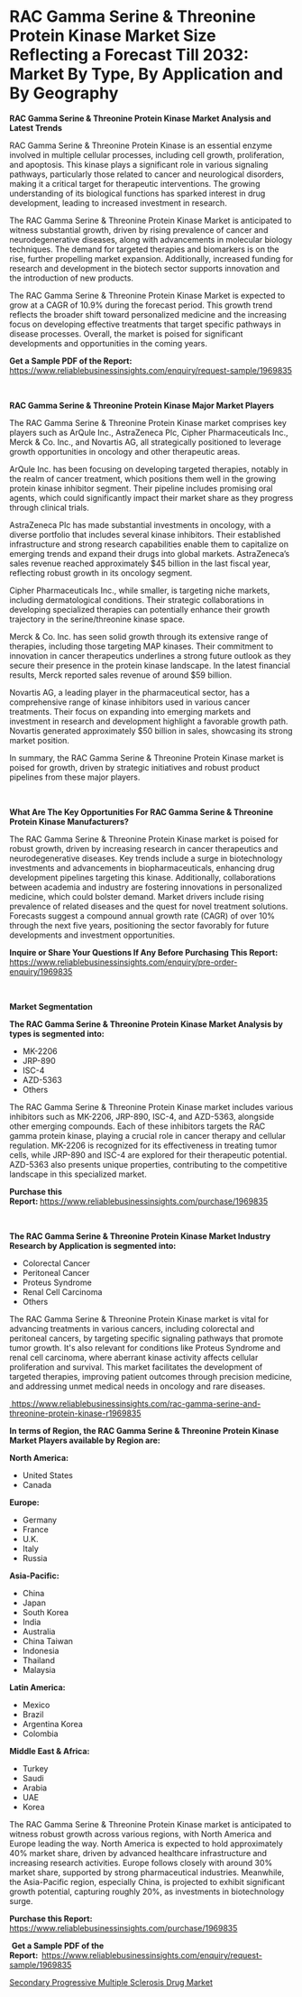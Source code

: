 <p><h1>RAC Gamma Serine & Threonine Protein Kinase Market Size Reflecting a Forecast Till 2032: Market By Type, By Application and By Geography</h1></p><p><strong>RAC Gamma Serine & Threonine Protein Kinase Market Analysis and Latest Trends</strong></p>
<p><p>RAC Gamma Serine & Threonine Protein Kinase is an essential enzyme involved in multiple cellular processes, including cell growth, proliferation, and apoptosis. This kinase plays a significant role in various signaling pathways, particularly those related to cancer and neurological disorders, making it a critical target for therapeutic interventions. The growing understanding of its biological functions has sparked interest in drug development, leading to increased investment in research.</p><p>The RAC Gamma Serine & Threonine Protein Kinase Market is anticipated to witness substantial growth, driven by rising prevalence of cancer and neurodegenerative diseases, along with advancements in molecular biology techniques. The demand for targeted therapies and biomarkers is on the rise, further propelling market expansion. Additionally, increased funding for research and development in the biotech sector supports innovation and the introduction of new products.</p><p>The RAC Gamma Serine & Threonine Protein Kinase Market is expected to grow at a CAGR of 10.9% during the forecast period. This growth trend reflects the broader shift toward personalized medicine and the increasing focus on developing effective treatments that target specific pathways in disease processes. Overall, the market is poised for significant developments and opportunities in the coming years.</p></p>
<p><strong>Get a Sample PDF of the Report:&nbsp;</strong> <a href="https://www.reliablebusinessinsights.com/enquiry/request-sample/1969835?utm_campaign=2242&utm_medium=2&utm_source=Github&utm_content=ia&utm_term=09032025&utm_id=rac-gamma-serine-threonine-protein-kinase">https://www.reliablebusinessinsights.com/enquiry/request-sample/1969835</a></p>
<p>&nbsp;</p>
<p><strong>RAC Gamma Serine & Threonine Protein Kinase Major Market Players</strong></p>
<p><p>The RAC Gamma Serine & Threonine Protein Kinase market comprises key players such as ArQule Inc., AstraZeneca Plc, Cipher Pharmaceuticals Inc., Merck & Co. Inc., and Novartis AG, all strategically positioned to leverage growth opportunities in oncology and other therapeutic areas. </p><p>ArQule Inc. has been focusing on developing targeted therapies, notably in the realm of cancer treatment, which positions them well in the growing protein kinase inhibitor segment. Their pipeline includes promising oral agents, which could significantly impact their market share as they progress through clinical trials.</p><p>AstraZeneca Plc has made substantial investments in oncology, with a diverse portfolio that includes several kinase inhibitors. Their established infrastructure and strong research capabilities enable them to capitalize on emerging trends and expand their drugs into global markets. AstraZeneca’s sales revenue reached approximately $45 billion in the last fiscal year, reflecting robust growth in its oncology segment.</p><p>Cipher Pharmaceuticals Inc., while smaller, is targeting niche markets, including dermatological conditions. Their strategic collaborations in developing specialized therapies can potentially enhance their growth trajectory in the serine/threonine kinase space.</p><p>Merck & Co. Inc. has seen solid growth through its extensive range of therapies, including those targeting MAP kinases. Their commitment to innovation in cancer therapeutics underlines a strong future outlook as they secure their presence in the protein kinase landscape. In the latest financial results, Merck reported sales revenue of around $59 billion.</p><p>Novartis AG, a leading player in the pharmaceutical sector, has a comprehensive range of kinase inhibitors used in various cancer treatments. Their focus on expanding into emerging markets and investment in research and development highlight a favorable growth path. Novartis generated approximately $50 billion in sales, showcasing its strong market position.</p><p>In summary, the RAC Gamma Serine & Threonine Protein Kinase market is poised for growth, driven by strategic initiatives and robust product pipelines from these major players.</p></p>
<p>&nbsp;</p>
<p><strong>What Are The Key Opportunities For RAC Gamma Serine & Threonine Protein Kinase Manufacturers?</strong></p>
<p><p>The RAC Gamma Serine & Threonine Protein Kinase market is poised for robust growth, driven by increasing research in cancer therapeutics and neurodegenerative diseases. Key trends include a surge in biotechnology investments and advancements in biopharmaceuticals, enhancing drug development pipelines targeting this kinase. Additionally, collaborations between academia and industry are fostering innovations in personalized medicine, which could bolster demand. Market drivers include rising prevalence of related diseases and the quest for novel treatment solutions. Forecasts suggest a compound annual growth rate (CAGR) of over 10% through the next five years, positioning the sector favorably for future developments and investment opportunities.</p></p>
<p><strong>Inquire or Share Your Questions If Any Before Purchasing This Report:</strong> <a href="https://www.reliablebusinessinsights.com/enquiry/pre-order-enquiry/1969835?utm_campaign=2242&utm_medium=2&utm_source=Github&utm_content=ia&utm_term=09032025&utm_id=rac-gamma-serine-threonine-protein-kinase">https://www.reliablebusinessinsights.com/enquiry/pre-order-enquiry/1969835</a></p>
<p>&nbsp;</p>
<p><strong>Market Segmentation</strong></p>
<p><strong>The RAC Gamma Serine & Threonine Protein Kinase Market Analysis by types is segmented into:</strong></p>
<p><ul><li>MK-2206</li><li>JRP-890</li><li>ISC-4</li><li>AZD-5363</li><li>Others</li></ul></p>
<p><p>The RAC Gamma Serine & Threonine Protein Kinase market includes various inhibitors such as MK-2206, JRP-890, ISC-4, and AZD-5363, alongside other emerging compounds. Each of these inhibitors targets the RAC gamma protein kinase, playing a crucial role in cancer therapy and cellular regulation. MK-2206 is recognized for its effectiveness in treating tumor cells, while JRP-890 and ISC-4 are explored for their therapeutic potential. AZD-5363 also presents unique properties, contributing to the competitive landscape in this specialized market.</p></p>
<p><strong>Purchase this Report:&nbsp;</strong><a href="https://www.reliablebusinessinsights.com/purchase/1969835?utm_campaign=2242&utm_medium=2&utm_source=Github&utm_content=ia&utm_term=09032025&utm_id=rac-gamma-serine-threonine-protein-kinase">https://www.reliablebusinessinsights.com/purchase/1969835</a></p>
<p>&nbsp;</p>
<p><strong>The RAC Gamma Serine & Threonine Protein Kinase Market Industry Research by Application is segmented into:</strong></p>
<p><ul><li>Colorectal Cancer</li><li>Peritoneal Cancer</li><li>Proteus Syndrome</li><li>Renal Cell Carcinoma</li><li>Others</li></ul></p>
<p><p>The RAC Gamma Serine & Threonine Protein Kinase market is vital for advancing treatments in various cancers, including colorectal and peritoneal cancers, by targeting specific signaling pathways that promote tumor growth. It's also relevant for conditions like Proteus Syndrome and renal cell carcinoma, where aberrant kinase activity affects cellular proliferation and survival. This market facilitates the development of targeted therapies, improving patient outcomes through precision medicine, and addressing unmet medical needs in oncology and rare diseases.</p></p>
<p><a href="https://www.reliablebusinessinsights.com/rac-gamma-serine-and-threonine-protein-kinase-r1969835?utm_campaign=2242&utm_medium=2&utm_source=Github&utm_content=ia&utm_term=09032025&utm_id=rac-gamma-serine-threonine-protein-kinase">&nbsp;https://www.reliablebusinessinsights.com/rac-gamma-serine-and-threonine-protein-kinase-r1969835</a></p>
<p><strong>In terms of Region, the RAC Gamma Serine & Threonine Protein Kinase Market Players available by Region are:</strong></p>
<p>
    <p> <strong> North America: </strong>
        <ul>
            <li>United States</li>
            <li>Canada</li>
        </ul>
        </p> 
    <p> <strong> Europe: </strong>
        <ul>
            <li>Germany</li>
            <li>France</li>
            <li>U.K.</li>
            <li>Italy</li>
            <li>Russia</li>
        </ul>
        </p> 
    <p> <strong> Asia-Pacific: </strong>
        <ul>
            <li>China</li>
            <li>Japan</li>
            <li>South Korea</li>
            <li>India</li>
            <li>Australia</li>
            <li>China Taiwan</li>
            <li>Indonesia</li>
            <li>Thailand</li>
            <li>Malaysia</li>
        </ul>
        </p> 
    <p> <strong> Latin America: </strong>
        <ul>
            <li>Mexico</li>
            <li>Brazil</li>
            <li>Argentina Korea</li>
            <li>Colombia</li>
        </ul>
        </p> 
    <p> <strong> Middle East & Africa: </strong>
        <ul>
            <li>Turkey</li>
            <li>Saudi</li>
            <li>Arabia</li>
            <li>UAE</li>
            <li>Korea</li>
        </ul>
    </p>
    </p>
<p><p>The RAC Gamma Serine & Threonine Protein Kinase market is anticipated to witness robust growth across various regions, with North America and Europe leading the way. North America is expected to hold approximately 40% market share, driven by advanced healthcare infrastructure and increasing research activities. Europe follows closely with around 30% market share, supported by strong pharmaceutical industries. Meanwhile, the Asia-Pacific region, especially China, is projected to exhibit significant growth potential, capturing roughly 20%, as investments in biotechnology surge.</p></p>
<p><strong>Purchase this Report: </strong><a href="https://www.reliablebusinessinsights.com/purchase/1969835?utm_campaign=2242&utm_medium=2&utm_source=Github&utm_content=ia&utm_term=09032025&utm_id=rac-gamma-serine-threonine-protein-kinase">https://www.reliablebusinessinsights.com/purchase/1969835</a></p>
<p>&nbsp;<strong>Get a Sample PDF of the Report:&nbsp;&nbsp;</strong><a href="https://www.reliablebusinessinsights.com/enquiry/request-sample/1969835?utm_campaign=2242&utm_medium=2&utm_source=Github&utm_content=ia&utm_term=09032025&utm_id=rac-gamma-serine-threonine-protein-kinase">https://www.reliablebusinessinsights.com/enquiry/request-sample/1969835</a></p>
<p><strong></strong></p>
<p><p><a href="https://github.com/lestymbango/Market-Research-Report-List-1/blob/main/secondary-progressive-multiple-sclerosis-drug-market.md?utm_campaign=2242&utm_medium=2&utm_source=Github&utm_content=ia&utm_term=09032025&utm_id=rac-gamma-serine-threonine-protein-kinase">Secondary Progressive Multiple Sclerosis Drug Market</a></p></p>
